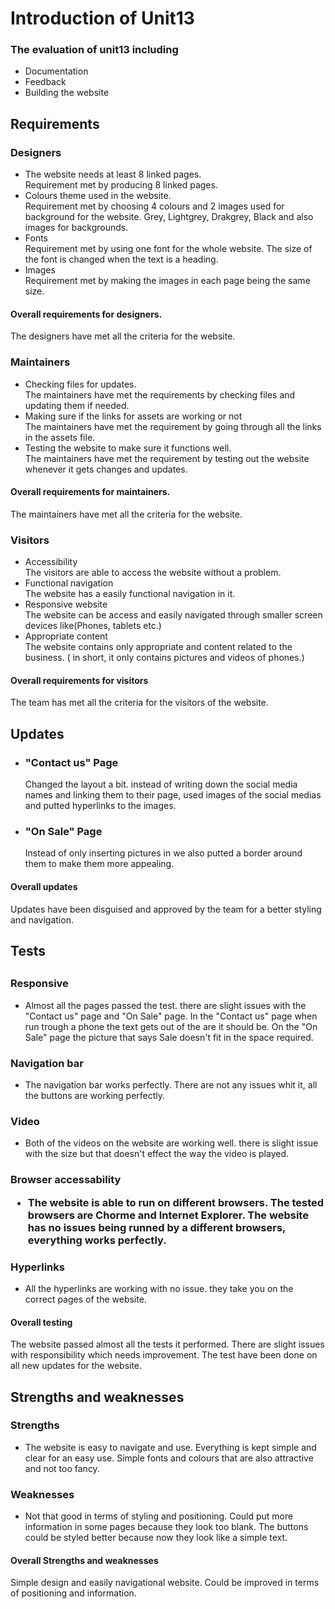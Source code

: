 <h1>Introduction of Unit13</h1>

<h3>The evaluation of unit13 including</h3>
<ul>
<li> Documentation </li>
<li> Feedback </li>
<li> Building the website</li>
</ul>

<h2>Requirements</h2>

 <h3>Designers</h3>
 <ul>
 <li>The website needs at least 8 linked pages.</li>
        Requirement met by producing 8 linked pages.
 <li> Colours theme used in the website.</li>
     Requirement met by choosing 4 colours and 2 images used for background for the website.
     Grey, Lightgrey, Drakgrey, Black and also images for backgrounds.
 <li>Fonts </li>
     Requirement met by using one font for the whole website.
     The size of the font is changed when the text is a heading.
 <li> Images </li>
     Requirement met by making the images in each page being the same size.
</ul>

<h4><b> Overall requirements for designers.</b></h4>

 The designers have met all the criteria for the website.


<h3>Maintainers</h3>
<ul>
 <li>Checking files for updates.</li>
     The maintainers have met the requirements by checking files and updating them if needed.
 <li> Making sure if the links for assets are working or not</li>
     The maintainers have met the requirement by going through all the links in the assets file.
 <li>Testing the website to make sure it functions well.</li>
     The maintainers have met the requirement by testing out the website whenever it gets changes and updates.
</ul>

<h4><b> Overall requirements for maintainers.</b></h4>
The maintainers have met all the criteria for the website.


<h3>Visitors</h3>
<ul>
<li>Accessibility</li>
The visitors are able to access the website without a problem.
<li>Functional navigation</li>
The website has a easily functional navigation in it.
<li>Responsive website</li>
The website can be access and easily navigated through smaller screen devices like(Phones, tablets etc.)
<li>Appropriate content</li>
The website contains only appropriate and content related to the business. ( in short, it only contains pictures and videos of phones.)
</ul>


<h4><b>Overall requirements for visitors</b></h4>

The team has met all the criteria for the visitors of the website.


<h2>Updates</h2>

<ul>
<li><h3>"Contact us" Page</h3></li>
Changed the layout a bit. instead  of writing down the social media names and linking them to their page, used images of the social medias and putted hyperlinks to the images.

<li><h3>"On Sale" Page</h3></li>
Instead  of only inserting pictures in we also putted a border around them to make them more appealing.
</ul>

<h4><b>Overall updates</b></h4>
Updates have been disguised and approved by the team for a better styling and navigation.

<h2>Tests<h2>

<h3>Responsive</h3>
<ul>
<li>Almost all the pages passed the test. there are slight issues with the "Contact us" page and "On Sale" page. In the "Contact us" page when run trough a phone the text gets out of the are it should be. On the "On Sale" page the picture that says Sale doesn't fit in the space required.</li>
</ul>

<h3>Navigation bar</h3>
<ul>
<li>The navigation bar works perfectly. There are not any issues whit it, all the buttons are working perfectly.</li>
</ul>
<h3>Video</h3>
<ul>
<li>Both of the videos on the website are working well. there is slight issue with the size but that doesn't effect the way the video is played.</li>
</ul>

<h3>Browser accessability
<ul>
<li>The website is able to run on different browsers. The tested browsers are Chorme and Internet Explorer. The website has no issues being runned by a different browsers, everything works perfectly.</li>
</ul>

<h3>Hyperlinks</h3>
<ul>
<li>All the hyperlinks are working with no issue. they take you on the correct pages of the website.</li>
</ul>
<h4><b>Overall testing</b></h4>

The website passed almost all the tests it performed. There are slight issues with responsibility which needs improvement. The test have been done on all new updates for the website.

<h2>Strengths and weaknesses</h2>

<h3>Strengths</h3>
<ul>
<li>The website is easy to navigate and use. Everything is kept simple and clear for an easy use. Simple fonts and colours that are also attractive and not too fancy.</li>
</ul>

<h3>Weaknesses</h3>
<ul>
<li>Not that good in terms of styling and positioning. Could put more information in some pages because they look too blank. The buttons could be styled better because now they look like a simple text. </li>
</ul>

<h4><b>Overall Strengths and weaknesses </b></h4>
Simple design and easily navigational website. Could be improved in terms of positioning and information.



